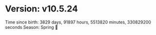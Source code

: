 # Version: v10.5.24
Time since birth: 3829 days, 91897 hours, 5513820 minutes, 330829200 seconds
Season: Spring 🌸
